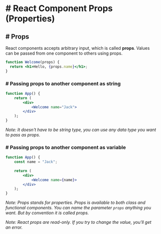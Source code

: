 # # React Component Props (Properties)

## # Props
React components accepts arbitrary input, which is called **props**. Values can be passed from one component to others using props.

```jsx
function Welcome(props) {
  return <h1>Hello, {props.name}</h1>;
}
```

### # Passing props to another component as string
```jsx
function App() {
    return (
        <div>
            <Welcome name="Jack">
        </div>
    );
}
```

*Note: It doesn't have to be string type, you can use any data type you want to pass as props*.

### # Passing props to another component as variable
```jsx
function App() {
    const name = "Jack";
    
    return (
        <div>
            <Welcome name={name}>
        </div>
    );
}
```

*Note: Props stands for properties. Props is available to both class and functional components. You can name the parameter `props` anything you want. But by convention it is called props.*

*Note: React props are read-only. If you try to change the value, you'll get an error.*